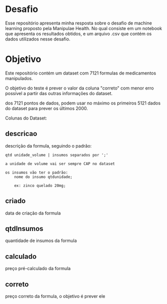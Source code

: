 # Desafio

Esse repositório apresenta minha resposta sobre o desafio de machine learning proposto pela Manipulae Health. No qual consiste em um notebook que apresenta os resultados obtidos, e um arquivo .csv que contém os dados utilizados nesse desafio.

# Objetivo 

Este repositório contém um dataset com 7121 formulas de medicamentos manipulados.  

O objetivo do teste é prever o valor da coluna "correto" com menor erro possível a partir das outras informações do dataset. 

dos 7121 pontos de dados, podem usar no máximo os primeiros 5121 dados do dataset para prever os últimos 2000.


 Colunas do Dataset: 

  

## descricao  

  

descrição da formula, seguindo o padrão: 

    qtd unidade_volume | insumos separados por ';' 
    
    a unidade de volume vai ser sempre CAP no dataset 
    
    os insumos vão ter o padrão: 
        nome do insumo qtdunidade;  

        ex: zinco quelado 20mg; 

  

## criado 

  

data de criação da formula 

  

## qtdInsumos 

quantidade de insumos da formula 

  

## calculado 

preço pré-calculado da formula

  

## correto 

preço correto da formula, o objetivo é prever ele
